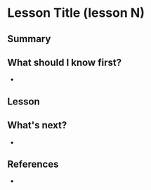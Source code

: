 # Lesson Title (lesson N)

## Summary



## What should I know first?
*

## Lesson



## What's next?
*

## References
*

